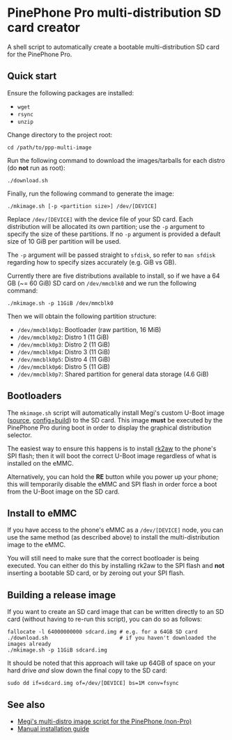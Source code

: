 # PinePhone Pro multi-distribution SD card creator

A shell script to automatically create a bootable multi-distribution SD card
for the PinePhone Pro.

## Quick start

Ensure the following packages are installed:

* `wget`
* `rsync`
* `unzip`

Change directory to the project root:

```shell
cd /path/to/ppp-multi-image
```

Run the following command to download the images/tarballs for each distro (do
**not** run as root):

```shell
./download.sh
```

Finally, run the following command to generate the image:

```shell
./mkimage.sh [-p <partition size>] /dev/[DEVICE]
```

Replace `/dev/[DEVICE]` with the device file of your SD card. Each distribution
will be allocated its own partition; use the `-p` argument to specify the size
of these partitions. If no `-p` argument is provided a default size of 10 GiB
per partition will be used.

The `-p` argument will be passed straight to `sfdisk`, so refer to `man sfdisk`
regarding how to specify sizes accurately (e.g. GiB vs GB).

Currently there are five distributions available to install, so if we have a
64 GB (~= 60 GiB) SD card on `/dev/mmcblk0` and we run the following command:

```shell
./mkimage.sh -p 11GiB /dev/mmcblk0
```

Then we will obtain the following partition structure:

* `/dev/mmcblk0p1`: Bootloader (raw partition, 16 MiB)
* `/dev/mmcblk0p2`: Distro 1 (11 GiB)
* `/dev/mmcblk0p3`: Distro 2 (11 GiB)
* `/dev/mmcblk0p4`: Distro 3 (11 GiB)
* `/dev/mmcblk0p5`: Distro 4 (11 GiB)
* `/dev/mmcblk0p6`: Distro 5 (11 GiB)
* `/dev/mmcblk0p7`: Shared partition for general data storage (4.6 GiB)

## Bootloaders

The `mkimage.sh` script will automatically install Megi's custom U-Boot image
([source](https://xff.cz/git/u-boot/tree/?h=ppp-2023.07),
[config+build](https://xff.cz/kernels/bootloaders-2024.04/ppp.tar.gz)) to
the SD card. This image **must** be executed by the PinePhone Pro during boot in
order to display the graphical distribution selector.

The easiest way to ensure this happens is to install
[rk2aw](https://xnux.eu/rk2aw/) to the phone's SPI flash; then it will boot the
correct U-Boot image regardless of what is installed on the eMMC.

Alternatively, you can hold the **RE** button while you power up your phone; this
will temporarily disable the eMMC and SPI flash in order force a boot from
the U-Boot image on the SD card.

## Install to eMMC

If you have access to the phone's eMMC as a `/dev/[DEVICE]` node, you can use
the same method (as described above) to install the multi-distribution image
to the eMMC.

You will still need to make sure that the correct bootloader is being executed.
You can either do this by installing rk2aw to the SPI flash and **not**
inserting a bootable SD card, or by zeroing out your SPI flash.

## Building a release image

If you want to create an SD card image that can be written directly to an SD
card (without having to re-run this script), you can do so as follows:

```shell
fallocate -l 64000000000 sdcard.img # e.g. for a 64GB SD card
./download.sh                       # if you haven't downloaded the images already
./mkimage.sh -p 11GiB sdcard.img
```

It should be noted that this approach will take up 64GB of space on your hard
drive _and_ slow down the final copy to the SD card:

```shell
sudo dd if=sdcard.img of=/dev/[DEVICE] bs=1M conv=fsync
```

## See also

* [Megi's multi-distro image script for the PinePhone (non-Pro)](https://xff.cz/git/pinephone-multi-boot)
* [Manual installation guide](https://pine64.org/documentation/PinePhone_Pro/Software/Multi-distribution_image/)
